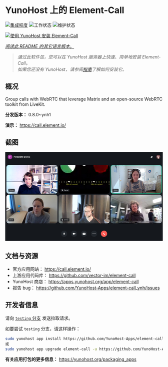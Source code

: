 <!--
注意：此 README 由 <https://github.com/YunoHost/apps/tree/master/tools/readme_generator> 自动生成
请勿手动编辑。
-->

# YunoHost 上的 Element-Call

[![集成程度](https://apps.yunohost.org/badge/integration/element-call)](https://ci-apps.yunohost.org/ci/apps/element-call/)
![工作状态](https://apps.yunohost.org/badge/state/element-call)
![维护状态](https://apps.yunohost.org/badge/maintained/element-call)

[![使用 YunoHost 安装 Element-Call](https://install-app.yunohost.org/install-with-yunohost.svg)](https://install-app.yunohost.org/?app=element-call)

*[阅读此 README 的其它语言版本。](./ALL_README.md)*

> *通过此软件包，您可以在 YunoHost 服务器上快速、简单地安装 Element-Call。*  
> *如果您还没有 YunoHost，请参阅[指南](https://yunohost.org/install)了解如何安装它。*

## 概况

Group calls with WebRTC that leverage Matrix and an open-source WebRTC toolkit from LiveKit.


**分发版本：** 0.8.0~ynh1

**演示：** <https://call.element.io/>

## 截图

![Element-Call 的截图](./doc/screenshots/screenshot.jpg)

## 文档与资源

- 官方应用网站： <https://call.element.io/>
- 上游应用代码库： <https://github.com/vector-im/element-call>
- YunoHost 商店： <https://apps.yunohost.org/app/element-call>
- 报告 bug： <https://github.com/YunoHost-Apps/element-call_ynh/issues>

## 开发者信息

请向 [`testing` 分支](https://github.com/YunoHost-Apps/element-call_ynh/tree/testing) 发送拉取请求。

如要尝试 `testing` 分支，请这样操作：

```bash
sudo yunohost app install https://github.com/YunoHost-Apps/element-call_ynh/tree/testing --debug
或
sudo yunohost app upgrade element-call -u https://github.com/YunoHost-Apps/element-call_ynh/tree/testing --debug
```

**有关应用打包的更多信息：** <https://yunohost.org/packaging_apps>
